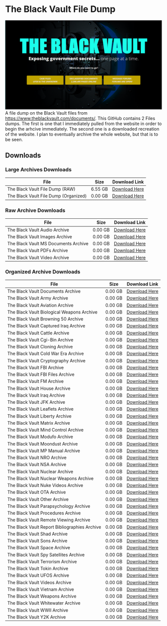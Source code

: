 # The Black Vault File Dump
![](https://github.com/TheArchyvist/The-Black-Vault-File-Dump/blob/main/Assests/GitHub%20Banner.PNG)
A file dump on the Black Vault files from https://www.theblackvault.com/documents/. This GitHub contains 2 Files dumps. The first is one that I immediately pulled from the website in order to begin the arhcive immediately. The second one is a downloaded recreation of the website. I plan to eventually archive the whole website, but that is to be seen.

## Downloads
### Large Archives Downloads
| File | Size | Download Link |
| -- | -- | -- |
| The Black Vault File Dump (RAW) | 6.55 GB | [Download Here](https://downgit.github.io/#/home?url=https://github.com/TheArchyvist/The-Black-Vault-File-Dump/tree/main/The%20Black%20Vault%20(RAW)) |
| The Black Vault File Dump (Organized) | 0.00 GB | [Download Here]() |

### Raw Archive Downloads
| File | Size | Download Link |
| -- | -- | -- |
| The Black Vault Audio Archive | 0.00 GB | [Download Here]() |
| The Black Vault Images Archive | 0.00 GB | [Download Here]() |
| The Black Vault MS Documents Archive | 0.00 GB | [Download Here]() |
| The Black Vault PDFs Archive | 0.00 GB | [Download Here]() |
| The Black Vault Video Archive | 0.00 GB | [Download Here]() |

### Organized Archive Downloads
| File | Size | Download Link |
| -- | -- | -- |
| The Black Vault Documents Archive | 0.00 GB | [Download Here]() |
| The Black Vault Army Archive | 0.00 GB | [Download Here]() |
| The Black Vault Aviation Archive | 0.00 GB | [Download Here]() |
| The Black Vault Biological Weapons Archive | 0.00 GB | [Download Here]() |
| The Black Vault Browning 50 Archive | 0.00 GB | [Download Here]() |
| The Black Vault Captured Iraq Archive | 0.00 GB | [Download Here]() |
| The Black Vault Cattle Archive | 0.00 GB | [Download Here]() |
| The Black Vault Cgi-Bin Archive | 0.00 GB | [Download Here]() |
| The Black Vault Cloning Archive | 0.00 GB | [Download Here]() |
| The Black Vault Cold War Era Archive | 0.00 GB |[Download Here]()  |
| The Black Vault Cryptography Archive | 0.00 GB | [Download Here]() |
| The Black Vault FBI Archive | 0.00 GB | [Download Here]() |
| The Black Vault FBI Files Archive | 0.00 GB |[Download Here]()  |
| The Black Vault FM Archive | 0.00 GB | [Download Here]()  |
| The Black Vault House Archive | 0.00 GB | [Download Here]() |
| The Black Vault Iraq Archive | 0.00 GB | [Download Here]() |
| The Black Vault JFK Archive | 0.00 GB | [Download Here]() |
| The Black Vault Leaflets Archive | 0.00 GB | [Download Here]() |
| The Black Vault Liberty Archive | 0.00 GB | [Download Here]() |
| The Black Vault Matrix Archive | 0.00 GB | [Download Here]() |
| The Black Vault Mind Control Archive | 0.00 GB | [Download Here]() |
| The Black Vault Modufo Archive | 0.00 GB | [Download Here]() |
| The Black Vault Moondust Archive | 0.00 GB | [Download Here]() |
| The Black Vault MP Manual Archive | 0.00 GB | [Download Here]() |
| The Black Vault NRO Archive | 0.00 GB | [Download Here]() |
| The Black Vault NSA Archive | 0.00 GB | [Download Here]() |
| The Black Vault Nuclear Archive | 0.00 GB | [Download Here]() |
| The Black Vault Nuclear Weapons Archive | 0.00 GB | [Download Here]() |
| The Black Vault Nuke Videos Archive | 0.00 GB | [Download Here]() |
| The Black Vault OTA Archive | 0.00 GB | [Download Here]() |
| The Black Vault Other Archive | 0.00 GB | [Download Here]() |
| The Black Vault Parapsychology Archive | 0.00 GB | [Download Here]() |
| The Black Vault Procedures Archive | 0.00 GB | [Download Here]() |
| The Black Vault Remote Viewing Archive | 0.00 GB | [Download Here]() |
| The Black Vault Report Bibliographies Archive | 0.00 GB | [Download Here]() |
| The Black Vault Shad Archive | 0.00 GB | [Download Here]() |
| The Black Vault Sons Archive | 0.00 GB | [Download Here]() |
| The Black Vault Space Archive | 0.00 GB | [Download Here]() |
| The Black Vault Spy Satellites Archive | 0.00 GB | [Download Here]() |
| The Black Vault Terrorism Archive | 0.00 GB | [Download Here]() |
| The Black Vault Tokin Archive | 0.00 GB | [Download Here]() |
| The Black Vault UFOS Archive | 0.00 GB | [Download Here]() |
| The Black Vault Videos Archive | 0.00 GB | [Download Here]() |
| The Black Vault Vietnam Archive | 0.00 GB | [Download Here]() |
| The Black Vault Weapons Archive | 0.00 GB | [Download Here]() |
| The Black Vault Whitewater Archive | 0.00 GB | [Download Here]() |
| The Black Vault WWII Archive | 0.00 GB | [Download Here]() |
| The Black Vault Y2K Archive | 0.00 GB | [Download Here]() |


